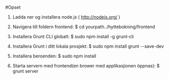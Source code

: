 #Opset
1. Ladda ner og installera node.js ( http://nodejs.org/ )

2. Navigera till foldern frontend: 
$ cd yourpath../hyttebokning/frontend

3. Installera Grunt CLI globalt:
$ sudo npm install -g grunt-cli

4. Installera Grunt i ditt lokala prosjekt:
$ sudo npm install grunt --save-dev

5. Installera beroenden: 
$ sudo npm install

6. Starta servern med frontend(en brower med applikasjionen öppnas): 
$ grunt server
